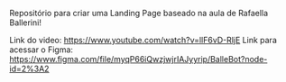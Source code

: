 Repositório para criar uma Landing Page baseado na aula de Rafaella Ballerini!

Link do video:
https://www.youtube.com/watch?v=llF6vD-RljE
Link para acessar o Figma: 
https://www.figma.com/file/myqP66iQwzjwjrIAJyyrip/BalleBot?node-id=2%3A2